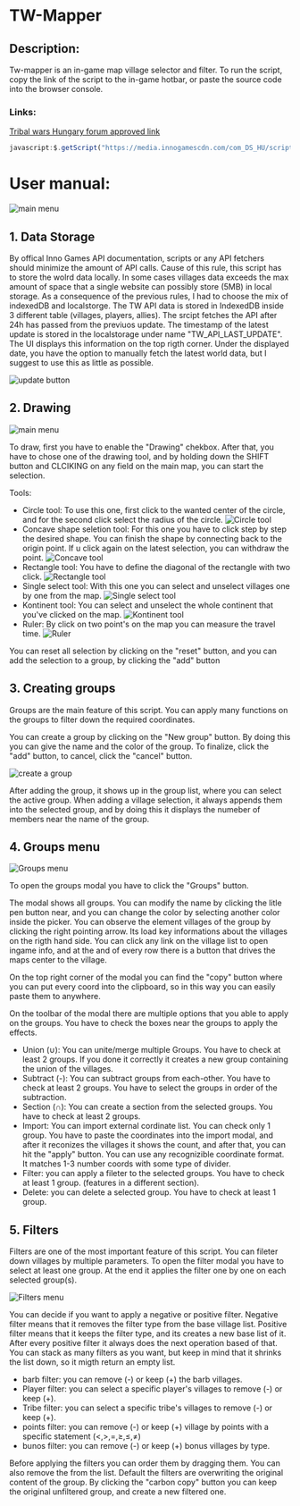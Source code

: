 # TW-Mapper

## Description:
Tw-mapper is an in-game map village selector and filter. To run the script, copy the link of the script to the in-game hotbar, or paste the source code into the browser console.
### Links:
[Tribal wars Hungary forum approved link](https://forum.klanhaboru.hu/index.php?threads/tw-mapper-ingame-t%C3%A9rk%C3%A9pes-falu-kiv%C3%A1laszt%C3%B3-sz%C5%B1r%C5%91.5987/)
```javascript
javascript:$.getScript("https://media.innogamescdn.com/com_DS_HU/scripts/twmapper.js");void(0);
```
# User manual:

![main menu](https://github.com/KincsesBence/TW-Mapper/blob/main/screenshots/main.png)


## 1. Data Storage

By offical Inno Games API documentation, scripts or any API fetchers should minimize the amount of API calls. Cause of this rule, this script has to store the wolrd data locally.
In some cases villages data exceeds the max amount of space that a single website can possibly store (5MB) in local storage. As a consequence of the previous rules, I had to choose the mix of indexedDB and localstorge. The TW API data is stored in IndexedDB inside 3 different table (villages, players, allies). The srcipt fetches the API after 24h has passed from the previuos update.
The timestamp of the latest update is stored in the localstorage under name "TW_API_LAST_UPDATE". The UI displays this information on the top rigth corner. Under the displayed date, you have the option to manually fetch the latest world data, but I suggest to use this as little as possible. 

![update button](https://github.com/KincsesBence/TW-Mapper/blob/main/screenshots/update.png)

## 2. Drawing

![main menu](https://github.com/KincsesBence/TW-Mapper/blob/main/screenshots/toolbar.png)

To draw, first you have to enable the "Drawing" chekbox. After that, you have to chose one of the drawing tool, and by holding down the SHIFT button and CLCIKING on any field on the main map, you can start the selection.

Tools:
- Circle tool: To use this one, first click to the wanted center of the circle, and for the second click select the radius of the circle.
![Circle tool](https://github.com/KincsesBence/TW-Mapper/blob/main/screenshots/circle.png)
- Concave shape seletion tool: For this one you have to click step by step the desired shape. You can finish the shape by connecting back to the origin point. If u click again on the latest
selection, you can withdraw the point.
![Concave tool](https://github.com/KincsesBence/TW-Mapper/blob/main/screenshots/concave.png)
- Rectangle tool: You have to define the diagonal of the rectangle with two click.
![Rectangle tool](https://github.com/KincsesBence/TW-Mapper/blob/main/screenshots/rectangle.png)
- Single select tool: With this one you can select and unselect villages one by one from the map.
![Single select tool](https://github.com/KincsesBence/TW-Mapper/blob/main/screenshots/single.png)
- Kontinent tool: You can select and unselect the whole continent that you've clicked on the map.
![Kontinent tool](https://github.com/KincsesBence/TW-Mapper/blob/main/screenshots/continent.png)
- Ruler: By click on two point's on the map you can measure the travel time.
![Ruler](https://github.com/KincsesBence/TW-Mapper/blob/main/screenshots/ruler.png)

You can reset all selection by clicking on the "reset" button, and you can add the selection to a group, by clicking the "add" button

## 3. Creating groups

Groups are the main feature of this script. You can apply many functions on the groups to filter down the required coordinates.

You can create a group by clicking on the "New group" button. By doing this you can give the name and the color of the group.
To finalize, click the "add" button, to cancel, click the "cancel" button.   

![create a group](https://github.com/KincsesBence/TW-Mapper/blob/main/screenshots/new%20group.png)

After adding the group, it shows up in the group list, where you can select the active group. When adding a village selection, it always appends them into the selected group, and by doing this it displays the numeber of members near the name of the group. 

## 4. Groups menu

![Groups menu](https://github.com/KincsesBence/TW-Mapper/blob/main/screenshots/groups.png)

To open the groups modal you have to click the "Groups" button.

The modal shows all groups. You can modify the name by clicking the litle pen button near, and you can change the color by selecting another color inside the picker.
You can observe the element villages of the group by clicking the right pointing arrow. Its load key informations about the villages on the rigth hand side. You can click any link on the village list to open ingame info, and at the and of every row there is a button that drives the maps center to the village.

On the top right corner of the modal you can find the "copy" button where you can put every coord into the clipboard, so in this way you can easily paste them to anywhere.

On the toolbar of the modal there are multiple options that you able to apply on the groups. You have to check the boxes near the groups to apply the effects. 

- Union (∪): You can unite/merge multiple Groups. You have to check at least 2 groups. If you done it correctly it creates a new group containing the union of the villages.
- Subtract (-): You can subtract groups from each-other. You have to check at least 2 groups. You have to select the groups in order of the subtraction.
- Section (∩): You can create a section from the selected groups. You have to check at least 2 groups.
- Import: You can import external cordinate list. You can check only 1 group. You have to paste the coordinates into the import modal, and after it reconizes the villages it shows the count, and after that, you can hit the "apply" button. You can use any recognizible coordinate format. It matches 1-3 number coords with some type of divider.
- Filter: you can apply a fileter to the selected groups. You have to check at least 1 group. (features in a different section).
- Delete: you can delete a selected group. You have to check at least 1 group.

## 5. Filters

Filters are one of the most important feature of this script. You can fileter down villages by multiple parameters.
To open the filter modal you have to select at least one group. At the end it applies the filter one by one on each selected group(s).

![Filters menu](https://github.com/KincsesBence/TW-Mapper/blob/main/screenshots/filters.png)

You can decide if you want to apply a negative or positive filter. 
Negative filter means that it removes the filter type from the base village list.
Positive filter means that it keeps the filter type, and its creates a new base list of it.
After every positive filter it always does the next operation based of that.
You can stack as many filters as you want, but keep in mind that it shrinks the list down, so it migth return an empty list.

- barb filter: you can remove (-) or keep (+) the barb villages.
- Player filter: you can select a specific player's villages to remove (-) or keep (+).
- Tribe filter: you can select a specific tribe's villages to remove (-) or keep (+).
- points filter: you can remove (-) or keep (+) village by points with a specific statement (<,>,=,≥,≤,≠)
- bunos filter: you can remove (-) or keep (+) bonus villages by type.

Before applying the filters you can order them by dragging them. You can also remove the from the list.
Default the filters are overwriting the original content of the group. By clicking the "carbon copy" button you can keep the original unfiltered group, and create a new filtered one. 